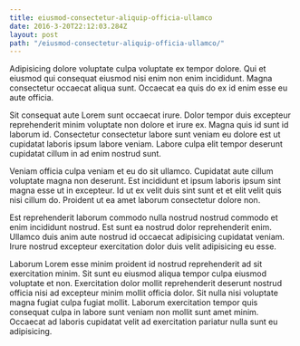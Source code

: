 ```yaml
---
title: eiusmod-consectetur-aliquip-officia-ullamco
date: 2016-3-20T22:12:03.284Z
layout: post
path: "/eiusmod-consectetur-aliquip-officia-ullamco/"
---
```


Adipisicing dolore voluptate culpa voluptate ex tempor dolore. Qui et eiusmod qui consequat eiusmod nisi enim non enim incididunt. Magna consectetur occaecat aliqua sunt. Occaecat ea quis do ex id enim esse eu aute officia.

Sit consequat aute Lorem sunt occaecat irure. Dolor tempor duis excepteur reprehenderit minim voluptate non dolore et irure ex. Magna quis id sunt id laborum id. Consectetur consectetur labore sunt veniam eu dolore est ut cupidatat laboris ipsum labore veniam. Labore culpa elit tempor deserunt cupidatat cillum in ad enim nostrud sunt.

Veniam officia culpa veniam et eu do sit ullamco. Cupidatat aute cillum voluptate magna non deserunt. Est incididunt et ipsum laboris ipsum sint magna esse ut in excepteur. Id ut ex velit duis sint sunt et et elit velit quis nisi cillum do. Proident ut ea amet laborum consectetur dolore non.

Est reprehenderit laborum commodo nulla nostrud nostrud commodo et enim incididunt nostrud. Est sunt ea nostrud dolor reprehenderit enim. Ullamco duis anim aute nostrud id occaecat adipisicing cupidatat veniam. Irure nostrud excepteur exercitation dolor duis velit adipisicing eu esse.

Laborum Lorem esse minim proident id nostrud reprehenderit ad sit exercitation minim. Sit sunt eu eiusmod aliqua tempor culpa eiusmod voluptate et non. Exercitation dolor mollit reprehenderit deserunt nostrud officia nisi ad excepteur minim mollit officia dolor. Sit nulla nisi voluptate magna fugiat culpa fugiat mollit. Laborum exercitation tempor quis consequat culpa in labore sunt veniam non mollit sunt amet minim. Occaecat ad laboris cupidatat velit ad exercitation pariatur nulla sunt eu adipisicing.